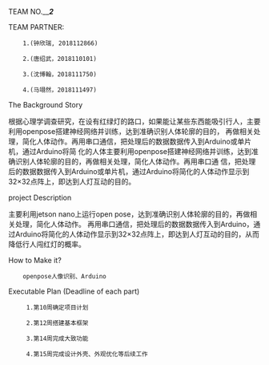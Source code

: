 TEAM NO._______2_____

TEAM PARTNER:

        1.(钟欣瑞, 2018112866)

        2.(唐绍武，2018110101)

        3.(沈博翰，2018111750)

        4.(马翊然，2018111497)

The Background Story

   根据心理学调查研究，在设有红绿灯的路口，如果能让某些东西能吸引行人，主要利用openpose搭建神经网络并训练，达到准确识别人体轮廓的目的，
   再做相关处理，简化人体动作。再用串口通信，把处理后的数据数据传入到Arduino或单片机，通过Arduino将简
   化的人体主要利用openpose搭建神经网络并训练，达到准确识别人体轮廓的目的，再做相关处理，简化人体动作。再用串口通
   信，把处理后的数据数据传入到Arduino或单片机，通过Arduino将简化的人体动作显示到32×32点阵上，即达到人灯互动的目的。

project Description

主要利用jetson nano上运行open pose，达到准确识别人体轮廓的目的，再做相关处理，简化人体动作。
再用串口通信，把处理后的数据数据传入到Arduino，通过Arduino将简化的人体动作显示到32×32点阵上，即达到人灯互动的目的，从而降低行人闯红灯的概率。

How to Make it?

        openpose人像识别、Arduino

Executable Plan (Deadline of each part)
	
	     1.第10周确定项目计划
	
	     2.第12周搭建基本框架
	
 	     3.第14周完成大致功能
	
	     4.第15周完成设计外壳、外观优化等后续工作
